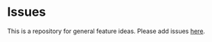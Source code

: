 # Issues

This is a repository for general feature ideas. Please add issues [here](https://github.com/lum-ai/influence-search-issues/issues).
